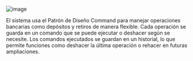 ![image](https://github.com/user-attachments/assets/0bf47982-c333-4c33-8ad4-e87b2b978cd9)

El sistema usa el Patrón de Diseño Command para manejar operaciones bancarias como depósitos y retiros de manera flexible. Cada operación se guarda en un comando que se puede ejecutar o deshacer según se necesite. Los comandos ejecutados se guardan en un historial, lo que permite funciones como deshacer la última operación o rehacer en futuras ampliaciones.
